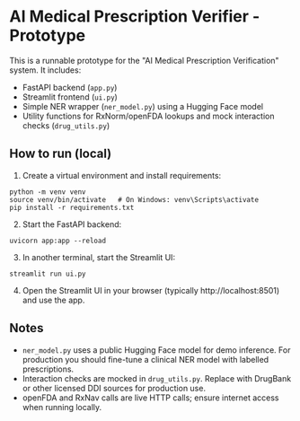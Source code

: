 # AI Medical Prescription Verifier - Prototype

This is a runnable prototype for the "AI Medical Prescription Verification" system.
It includes:
- FastAPI backend (`app.py`)
- Streamlit frontend (`ui.py`)
- Simple NER wrapper (`ner_model.py`) using a Hugging Face model
- Utility functions for RxNorm/openFDA lookups and mock interaction checks (`drug_utils.py`)

## How to run (local)

1. Create a virtual environment and install requirements:
```
python -m venv venv
source venv/bin/activate   # On Windows: venv\Scripts\activate
pip install -r requirements.txt
```

2. Start the FastAPI backend:
```
uvicorn app:app --reload
```

3. In another terminal, start the Streamlit UI:
```
streamlit run ui.py
```

4. Open the Streamlit UI in your browser (typically http://localhost:8501) and use the app.

## Notes
- `ner_model.py` uses a public Hugging Face model for demo inference. For production you should fine-tune a clinical NER model with labelled prescriptions.
- Interaction checks are mocked in `drug_utils.py`. Replace with DrugBank or other licensed DDI sources for production use.
- openFDA and RxNav calls are live HTTP calls; ensure internet access when running locally.
